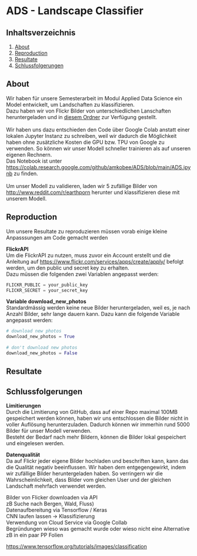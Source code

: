 # ADS - Landscape Classifier

## Inhaltsverzeichnis
<ol>
  <li><a href="#about">About</a></li>
  <li><a href="#reproduction">Reproduction</a></li>
  <li><a href="#resultate">Resultate</a></li>
  <li><a href="#schlussfolgerungen">Schlussfolgerungen</a></li>
</ol>
  
## About
Wir haben für unsere Semesterarbeit im Modul Applied Data Science ein Model entwickelt, um Landschaften zu klassifizieren. <br>
Dazu haben wir von Flickr Bilder von unterschiedlichen Lanschaften heruntergeladen und in [diesem Ordner](photos.zip) zur Verfügung gestellt. <br>
<br>
Wir haben uns dazu entschieden den Code über Google Colab anstatt einer lokalen Jupyter Instanz zu schreiben, weil wir dadurch die Möglichkeit haben ohne zusätzliche Kosten die GPU bzw. TPU von Google zu verwenden. So können wir unser Modell schneller trainieren als auf unseren eigenen Rechnern. <br>
Das Notebook ist unter https://colab.research.google.com/github/amkobee/ADS/blob/main/ADS.ipynb zu finden.<br>
<br>
Um unser Modell zu validieren, laden wir 5 zufällige Bilder von http://www.reddit.com/r/earthporn herunter und klassifizieren diese mit unserem Modell.


## Reproduction
Um unsere Resultate zu reproduzieren müssen vorab einige kleine Anpasssungen am Code gemacht werden

**FlickrAPI**<br>
Um die FlickrAPI zu nutzen, muss zuvor ein Account erstellt und die Anleitung auf https://www.flickr.com/services/apps/create/apply/ befolgt werden, um den public und secret key zu erhalten.<br>
Dazu müssen die folgenden zwei Variablen angepasst werden:

```python
FLICKR_PUBLIC = your_public_key
FLICKR_SECRET = your_secret_key
```

**Variable download_new_photos**<br>
Standardmässig werden keine neue Bilder heruntergeladen, weil es, je nach Anzahl Bilder, sehr lange dauern kann. Dazu kann die folgende Variable angepasst werden:

```python
# download new photos
download_new_photos = True
  
# don't download new photos
download_new_photos = False
```

## Resultate


## Schlussfolgerungen

**Limitierungen**<br>
Durch die Limitierung von GitHub, dass auf einer Repo maximal 100MB gespeichert werden können, haben wir uns entschlossen die Bilder nicht in voller Auflösung herunterzuladen. Dadurch können wir immerhin rund 5000 Bilder für unser Modell verwenden.<br>
Besteht der Bedarf nach mehr Bildern, können die Bilder lokal gespeichert und eingelesen werden.

**Datenqualität**<br>
Da auf Flickr jeder eigene Bilder hochladen und beschriften kann, kann das die Qualität negativ beeinflussen. Wir haben dem entgegengewirkt, indem wir zufällige Bilder heruntergeladen haben. So verringern wir die Wahrscheinlichkeit, dass Bilder vom gleichen User und der gleichen Landschaft mehrfach verwendet werden.

Bilder von Flicker downloaden via API <br>
zB Suche nach Bergen, Wald, Fluss) <br>
Datenaufbereitung via Tensorflow / Keras <br>
CNN laufen lassen -> Klassifizierung <br>
Verwendung von Cloud Service via Google Collab <br>
Begründungen wieso was gemacht wurde oder wieso nicht eine Alternative zB in ein paar PP Folien



https://www.tensorflow.org/tutorials/images/classification

